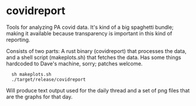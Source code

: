 # covidreport
Tools for analyzing PA covid data. It's kind of a big spaghetti bundle; making it
available because transparency is important in this kind of reporting.

Consists of two parts: A rust binary (covidreport)
that processes the data, and a shell script (makeplots.sh) that fetches the data.
Has some things hardcoded to Dave's machine, sorry; patches welcome.

```
  sh makeplots.sh
  ./target/release/covidreport
```

Will produce text output used for the daily thread and a set of png files
that are the graphs for that day.
